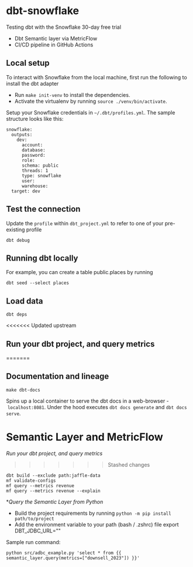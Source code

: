 # dbt-snowflake

Testing dbt with the Snowflake 30-day free trial

- Dbt Semantic layer via MetricFlow
- CI/CD pipeline in GitHub Actions


## Local setup

To interact with Snowflake from the local machine, first run the following to install the dbt adapter

- Run `make init-venv` to install the dependencies.
- Activate the virtualenv by running `source ./venv/bin/activate`.

Setup your Snowflake credentials in `~/.dbt/profiles.yml`. The sample structure looks like this:

```
snowflake:
  outputs:
    dev:
      account: 
      database: 
      password: 
      role: 
      schema: public
      threads: 1
      type: snowflake
      user:
      warehouse: 
  target: dev
```

## Test the connection

Update the `profile` within `dbt_project.yml` to refer to one of your pre-existing profile

```shell
dbt debug
```

## Running dbt locally

For example, you can create a table public.places by running

```
dbt seed --select places
```

## Load data

```shell
dbt deps
```

<<<<<<< Updated upstream
## Run your dbt project, and query metrics
=======
## Documentation and lineage

```shell
make dbt-docs
```

Spins up a local container to serve the dbt docs in a web-browser - `localhost:8081`.
Under the hood executes `dbt docs generate` and `dbt docs serve`.

# Semantic Layer and MetricFlow

*Run your dbt project, and query metrics*
>>>>>>> Stashed changes

```shell
dbt build --exclude path:jaffle-data
mf validate-configs
mf query --metrics revenue
mf query --metrics revenue --explain
```

**Query the Semantic Layer from Python*

- Build the project requirements by running `python -m pip install path/to/project`
- Add the environment variable to your path (bash / .zshrc) file
export DBT_JDBC_URL="<token here>"

Sample run command:

```
python src/adbc_example.py 'select * from {{ semantic_layer.query(metrics=["downsell_2023"]) }}'
```
